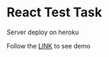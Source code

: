 # React Test Task

Server deploy on heroku

Follow the [LINK](https://drew11.github.io/finance-test/) to see demo
